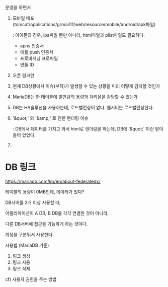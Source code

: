 운영을 하면서

1. 모바일 배포 (tomcat/applications/grmail11/web/resource/mobile/android/apk파일)

   : 아이폰의 경우, ipa파일 뿐만 아니라, html파일과 plist파일도 필요하다.

   - apns 인증서
   - 애플 push 인증서
   - 프로비저닝 프로파일
   - 번들 ID

2. 오픈 링크란

3. 현재 DB상황에서 이슈(부하)가 발생할 수 있는 상황을 미리 어떻게 감지할 것인가

4. MariaDB는 한 테이블에 얼만큼의 용량과 처리율을 감당할 수 있는가

5. DB는 HA솔루션을 사용하는데, 로드밸런싱이 없다. 웹서버는 로드밸런싱한다.

6. '\&quot;' 와 '\&amp;' 로 인한 렌더링 이슈

   : DB에서 데이터를 가지고 와서 html로 렌더링을 하는데, DB에 '\&quot;' 이런 말이 들어 있었다. 

7.  







# DB 링크

https://mariadb.com/kb/en/about-federatedx/

테이블의 용량이 0MB인데, 데이터가 있다?

DB서버를 2개 이상 사용할 때, 

어플리케이션이 A DB, B DB를 각각 연결한 것이 아니라,

다른 DB서버에 접근을 가능하게 하는 것이다.

계정을 구분둬서 사용한다.



사용법 (MariaDB 기준)

1. 링크 생성
2. 링크 사용
3. 링크 삭제

cf) 사용자 권한을 주는 방법




